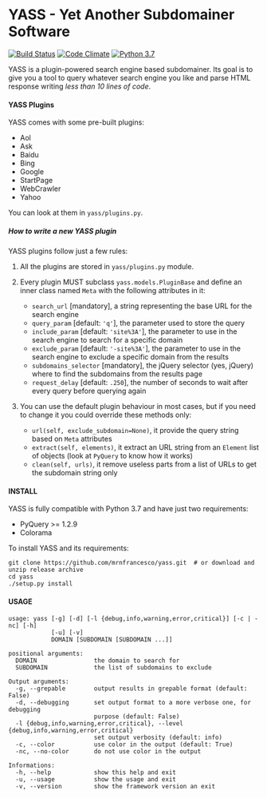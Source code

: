 # YASS - Yet Another Subdomainer Software

[![Build Status](https://travis-ci.org/mrnfrancesco/yass.svg?branch=master)](https://travis-ci.org/mrnfrancesco/yass)
[![Code Climate](https://codeclimate.com/github/mrnfrancesco/yass/badges/gpa.svg)](https://codeclimate.com/github/mrnfrancesco/yass)
[![Python 3.7](https://img.shields.io/badge/python-3.7-blue.svg)](https://www.python.org/downloads/release/python-374/)

YASS is a plugin-powered search engine based subdomainer.
Its goal is to give you a tool to query whatever search engine you like and parse HTML response writing *less than 10 lines of code*.

#### YASS Plugins
YASS comes with some pre-built plugins:

- Aol
- Ask
- Baidu
- Bing
- Google
- StartPage
- WebCrawler
- Yahoo

You can look at them in `yass/plugins.py`.

##### How to write a new YASS plugin

YASS plugins follow just a few rules:

1. All the plugins are stored in `yass/plugins.py` module.

2. Every plugin MUST subclass `yass.models.PluginBase` and define an inner class named `Meta` with the following attributes in it:

    - `search_url` [mandatory],  a string representing the base URL for the search engine
    - `query_param` [default: `'q'`], the parameter used to store the query
    - `include_param` [default: `'site%3A'`], the parameter to use in the search engine to search for a specific domain
    - `exclude_param` [default: `'-site%3A'`], the parameter to use in the search engine to exclude a specific domain from the results
    - `subdomains_selector` [mandatory], the jQuery selector (yes, jQuery) where to find the subdomains from the results page
    - `request_delay` [default: `.250`], the number of seconds to wait after every query before querying again

3. You can use the default plugin behaviour in most cases, but if you need to change it you could override these methods only:

    - `url(self, exclude_subdomain=None)`, it provide the query string based on `Meta` attributes
    - `extract(self, elements)`, it extract an URL string from an `Element` list of objects (look at `PyQuery` to know how it works)
    - `clean(self, urls)`, it remove useless parts from a list of URLs to get the subdomain string only

#### INSTALL

YASS is fully compatible with Python 3.7 and have just two requirements:

- PyQuery >= 1.2.9
- Colorama

To install YASS and its requirements:

    git clone https://github.com/mrnfrancesco/yass.git  # or download and unzip release archive
    cd yass
    ./setup.py install

#### USAGE

    usage: yass [-g] [-d] [-l {debug,info,warning,error,critical}] [-c | -nc] [-h]
                [-u] [-v]
                DOMAIN [SUBDOMAIN [SUBDOMAIN ...]]
    
    positional arguments:
      DOMAIN                the domain to search for
      SUBDOMAIN             the list of subdomains to exclude
    
    Output arguments:
      -g, --grepable        output results in grepable format (default: False)
      -d, --debugging       set output format to a more verbose one, for debugging
                            purpose (default: False)
      -l {debug,info,warning,error,critical}, --level {debug,info,warning,error,critical}
                            set output verbosity (default: info)
      -c, --color           use color in the output (default: True)
      -nc, --no-color       do not use color in the output
    
    Informations:
      -h, --help            show this help and exit
      -u, --usage           show the usage and exit
      -v, --version         show the framework version an exit
